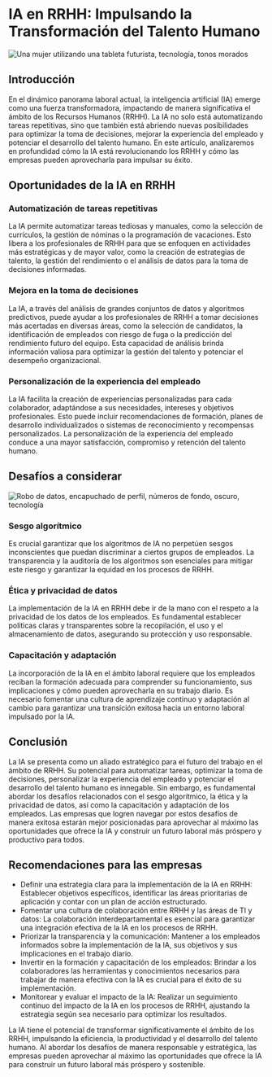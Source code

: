 # IA en RRHH: Impulsando la Transformación del Talento Humano

![Una mujer utilizando una tableta futurista, tecnología, tonos morados](https://cdn.forbes.com.mx/2020/07/tecnologiadedo-e1635537741773.jpg)

## Introducción
En el dinámico panorama laboral actual, la inteligencia artificial (IA) emerge como una fuerza transformadora, impactando de manera significativa el ámbito de los Recursos Humanos (RRHH). La IA no solo está automatizando tareas repetitivas, sino que también está abriendo nuevas posibilidades para optimizar la toma de decisiones, mejorar la experiencia del empleado y potenciar el desarrollo del talento humano. En este artículo, analizaremos en profundidad cómo la IA está revolucionando los RRHH y cómo las empresas pueden aprovecharla para impulsar su éxito.

## Oportunidades de la IA en RRHH

### Automatización de tareas repetitivas
La IA permite automatizar tareas tediosas y manuales, como la selección de currículos, la gestión de nóminas o la programación de vacaciones. Esto libera a los profesionales de RRHH para que se enfoquen en actividades más estratégicas y de mayor valor, como la creación de estrategias de talento, la gestión del rendimiento o el análisis de datos para la toma de decisiones informadas.

### Mejora en la toma de decisiones
La IA, a través del análisis de grandes conjuntos de datos y algoritmos predictivos, puede ayudar a los profesionales de RRHH a tomar decisiones más acertadas en diversas áreas, como la selección de candidatos, la identificación de empleados con riesgo de fuga o la predicción del rendimiento futuro del equipo. Esta capacidad de análisis brinda información valiosa para optimizar la gestión del talento y potenciar el desempeño organizacional.

### Personalización de la experiencia del empleado
La IA facilita la creación de experiencias personalizadas para cada colaborador, adaptándose a sus necesidades, intereses y objetivos profesionales. Esto puede incluir recomendaciones de formación, planes de desarrollo individualizados o sistemas de reconocimiento y recompensas personalizados. La personalización de la experiencia del empleado conduce a una mayor satisfacción, compromiso y retención del talento humano.

## Desafíos a considerar

![Robo de datos, encapuchado de perfil, números de fondo, oscuro, tecnología](https://www.shutterstock.com/image-photo/hacker-hoodie-dark-theme-260nw-1480095632.jpg)

### Sesgo algorítmico
Es crucial garantizar que los algoritmos de IA no perpetúen sesgos inconscientes que puedan discriminar a ciertos grupos de empleados. La transparencia y la auditoría de los algoritmos son esenciales para mitigar este riesgo y garantizar la equidad en los procesos de RRHH.

### Ética y privacidad de datos
La implementación de la IA en RRHH debe ir de la mano con el respeto a la privacidad de los datos de los empleados. Es fundamental establecer políticas claras y transparentes sobre la recopilación, el uso y el almacenamiento de datos, asegurando su protección y uso responsable.

### Capacitación y adaptación
La incorporación de la IA en el ámbito laboral requiere que los empleados reciban la formación adecuada para comprender su funcionamiento, sus implicaciones y cómo pueden aprovecharla en su trabajo diario. Es necesario fomentar una cultura de aprendizaje continuo y adaptación al cambio para garantizar una transición exitosa hacia un entorno laboral impulsado por la IA.

## Conclusión
La IA se presenta como un aliado estratégico para el futuro del trabajo en el ámbito de RRHH. Su potencial para automatizar tareas, optimizar la toma de decisiones, personalizar la experiencia del empleado y potenciar el desarrollo del talento humano es innegable. Sin embargo, es fundamental abordar los desafíos relacionados con el sesgo algorítmico, la ética y la privacidad de datos, así como la capacitación y adaptación de los empleados. Las empresas que logren navegar por estos desafíos de manera exitosa estarán mejor posicionadas para aprovechar al máximo las oportunidades que ofrece la IA y construir un futuro laboral más próspero y productivo para todos.

## Recomendaciones para las empresas

- Definir una estrategia clara para la implementación de la IA en RRHH: Establecer objetivos específicos, identificar las áreas prioritarias de aplicación y contar con un plan de acción estructurado.
- Fomentar una cultura de colaboración entre RRHH y las áreas de TI y datos: La colaboración interdepartamental es esencial para garantizar una integración efectiva de la IA en los procesos de RRHH.
- Priorizar la transparencia y la comunicación: Mantener a los empleados informados sobre la implementación de la IA, sus objetivos y sus implicaciones en el trabajo diario.
- Invertir en la formación y capacitación de los empleados: Brindar a los colaboradores las herramientas y conocimientos necesarios para trabajar de manera efectiva con la IA es crucial para el éxito de su implementación.
- Monitorear y evaluar el impacto de la IA: Realizar un seguimiento continuo del impacto de la IA en los procesos de RRHH, ajustando la estrategia según sea necesario para optimizar los resultados.

La IA tiene el potencial de transformar significativamente el ámbito de los RRHH, impulsando la eficiencia, la productividad y el desarrollo del talento humano. Al abordar los desafíos de manera responsable y estratégica, las empresas pueden aprovechar al máximo las oportunidades que ofrece la IA para construir un futuro laboral más próspero y sostenible.
